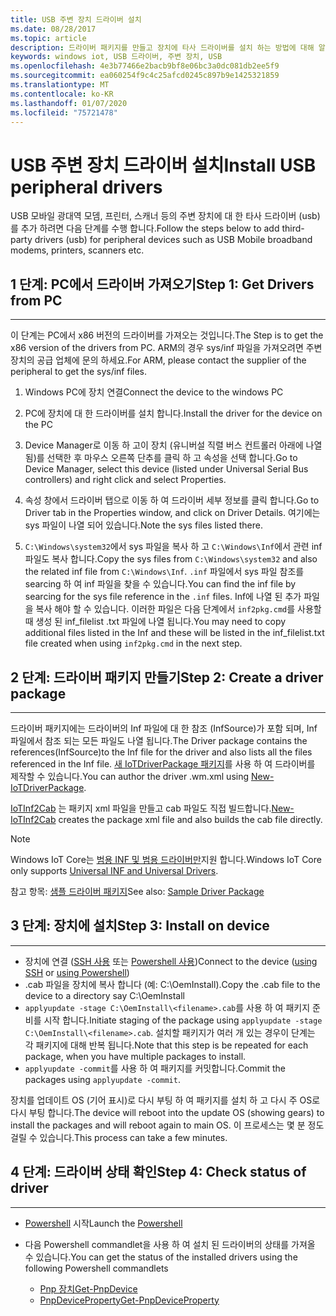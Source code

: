 ```yaml
---
title: USB 주변 장치 드라이버 설치
ms.date: 08/28/2017
ms.topic: article
description: 드라이버 패키지를 만들고 장치에 타사 드라이버를 설치 하는 방법에 대해 알아봅니다.
keywords: windows iot, USB 드라이버, 주변 장치, USB
ms.openlocfilehash: 4e3b77466e2bacb9bf8e06bc3a0dc081db2ee5f9
ms.sourcegitcommit: ea060254f9c4c25afcd0245c897b9e1425321859
ms.translationtype: MT
ms.contentlocale: ko-KR
ms.lasthandoff: 01/07/2020
ms.locfileid: "75721478"
---
```

# <a name="install-usb-peripheral-drivers"></a><span data-ttu-id="51c62-104">USB 주변 장치 드라이버 설치</span><span class="sxs-lookup"><span data-stu-id="51c62-104">Install USB peripheral drivers</span></span>
<span data-ttu-id="51c62-105">USB 모바일 광대역 모뎀, 프린터, 스캐너 등의 주변 장치에 대 한 타사 드라이버 (usb)를 추가 하려면 다음 단계를 수행 합니다.</span><span class="sxs-lookup"><span data-stu-id="51c62-105">Follow the steps below to add third-party drivers (usb) for peripheral devices such as USB Mobile broadband modems, printers, scanners etc.</span></span> 

## <a name="step-1-get-drivers-from-pc"></a><span data-ttu-id="51c62-106">1 단계: PC에서 드라이버 가져오기</span><span class="sxs-lookup"><span data-stu-id="51c62-106">Step 1: Get Drivers from PC</span></span>
___
<span data-ttu-id="51c62-107">이 단계는 PC에서 x86 버전의 드라이버를 가져오는 것입니다.</span><span class="sxs-lookup"><span data-stu-id="51c62-107">The Step is to get the x86 version of the drivers from PC.</span></span> <span data-ttu-id="51c62-108">ARM의 경우 sys/inf 파일을 가져오려면 주변 장치의 공급 업체에 문의 하세요.</span><span class="sxs-lookup"><span data-stu-id="51c62-108">For ARM, please contact the supplier of the peripheral to get the sys/inf files.</span></span>


1. <span data-ttu-id="51c62-109">Windows PC에 장치 연결</span><span class="sxs-lookup"><span data-stu-id="51c62-109">Connect the device to the windows PC</span></span>

2. <span data-ttu-id="51c62-110">PC에 장치에 대 한 드라이버를 설치 합니다.</span><span class="sxs-lookup"><span data-stu-id="51c62-110">Install the driver for the device on the PC</span></span>

3. <span data-ttu-id="51c62-111">Device Manager로 이동 하 고이 장치 (유니버설 직렬 버스 컨트롤러 아래에 나열 됨)를 선택한 후 마우스 오른쪽 단추를 클릭 하 고 속성을 선택 합니다.</span><span class="sxs-lookup"><span data-stu-id="51c62-111">Go to Device Manager, select this device (listed under Universal Serial Bus controllers) and right click and select Properties.</span></span>

4. <span data-ttu-id="51c62-112">속성 창에서 드라이버 탭으로 이동 하 여 드라이버 세부 정보를 클릭 합니다.</span><span class="sxs-lookup"><span data-stu-id="51c62-112">Go to Driver tab in the Properties window, and click on Driver Details.</span></span> <span data-ttu-id="51c62-113">여기에는 sys 파일이 나열 되어 있습니다.</span><span class="sxs-lookup"><span data-stu-id="51c62-113">Note the sys files listed there.</span></span>

5. <span data-ttu-id="51c62-114">`C:\Windows\system32`에서 sys 파일을 복사 하 고 `C:\Windows\Inf`에서 관련 inf 파일도 복사 합니다.</span><span class="sxs-lookup"><span data-stu-id="51c62-114">Copy the sys files from `C:\Windows\system32` and also the related inf file from `C:\Windows\Inf`.</span></span> <span data-ttu-id="51c62-115">`.inf` 파일에서 sys 파일 참조를 searcing 하 여 inf 파일을 찾을 수 있습니다.</span><span class="sxs-lookup"><span data-stu-id="51c62-115">You can find the inf file by searcing for the sys file reference in the `.inf` files.</span></span> <span data-ttu-id="51c62-116">Inf에 나열 된 추가 파일을 복사 해야 할 수 있습니다. 이러한 파일은 다음 단계에서 `inf2pkg.cmd`를 사용할 때 생성 된 inf_filelist .txt 파일에 나열 됩니다.</span><span class="sxs-lookup"><span data-stu-id="51c62-116">You may need to copy additional files listed in the Inf and these will be listed in the inf_filelist.txt file created when using  `inf2pkg.cmd` in the next step.</span></span>


## <a name="step-2-create-a-driver-package"></a><span data-ttu-id="51c62-117">2 단계: 드라이버 패키지 만들기</span><span class="sxs-lookup"><span data-stu-id="51c62-117">Step 2: Create a driver package</span></span>
___

<span data-ttu-id="51c62-118">드라이버 패키지에는 드라이버의 Inf 파일에 대 한 참조 (InfSource)가 포함 되며, Inf 파일에서 참조 되는 모든 파일도 나열 됩니다.</span><span class="sxs-lookup"><span data-stu-id="51c62-118">The Driver package contains the references(InfSource)to the Inf file for the driver and also lists all the files referenced in the Inf file.</span></span> <span data-ttu-id="51c62-119">[새 IoTDriverPackage 패키지](https://github.com/ms-iot/iot-adk-addonkit/tree/master/Tools/IoTCoreImaging/Docs/Add-IoTDriverPackage.md)를 사용 하 여 드라이버를 제작할 수 있습니다.</span><span class="sxs-lookup"><span data-stu-id="51c62-119">You can author the driver .wm.xml using [New-IoTDriverPackage](https://github.com/ms-iot/iot-adk-addonkit/tree/master/Tools/IoTCoreImaging/Docs/Add-IoTDriverPackage.md).</span></span>

<span data-ttu-id="51c62-120">[IoTInf2Cab](https://github.com/ms-iot/iot-adk-addonkit/tree/master/Tools/IoTCoreImaging/Docs/New-IoTInf2Cab.md) 는 패키지 xml 파일을 만들고 cab 파일도 직접 빌드합니다.</span><span class="sxs-lookup"><span data-stu-id="51c62-120">[New-IoTInf2Cab](https://github.com/ms-iot/iot-adk-addonkit/tree/master/Tools/IoTCoreImaging/Docs/New-IoTInf2Cab.md) creates the package xml file and also builds the cab file directly.</span></span>

> [!NOTE]
> <span data-ttu-id="51c62-121">Windows IoT Core는 [범용 INF 및 범용 드라이버만](https://docs.microsoft.com/windows-hardware/drivers/develop/getting-started-with-universal-drivers)지원 합니다.</span><span class="sxs-lookup"><span data-stu-id="51c62-121">Windows IoT Core only supports [Universal INF and Universal Drivers](https://docs.microsoft.com/windows-hardware/drivers/develop/getting-started-with-universal-drivers).</span></span>


<span data-ttu-id="51c62-122">참고 항목: [샘플 드라이버 패키지](https://github.com/ms-iot/iot-adk-addonkit/tree/master/Workspace/Source-arm/BSP/CustomRpi2/Packages/CustomRPi2.GPIO)</span><span class="sxs-lookup"><span data-stu-id="51c62-122">See also: [Sample Driver Package](https://github.com/ms-iot/iot-adk-addonkit/tree/master/Workspace/Source-arm/BSP/CustomRpi2/Packages/CustomRPi2.GPIO)</span></span> 

## <a name="step-3-install-on-device"></a><span data-ttu-id="51c62-123">3 단계: 장치에 설치</span><span class="sxs-lookup"><span data-stu-id="51c62-123">Step 3: Install on device</span></span>
___

* <span data-ttu-id="51c62-124">장치에 연결 ([SSH 사용](../connect-your-device/ssh.md) 또는 [Powershell 사용](../connect-your-device/powershell.md))</span><span class="sxs-lookup"><span data-stu-id="51c62-124">Connect to the device ([using SSH](../connect-your-device/ssh.md) or [using Powershell](../connect-your-device/powershell.md))</span></span>
* <span data-ttu-id="51c62-125"><filename>.cab 파일을 장치에 복사 합니다 (예: C:\OemInstall).</span><span class="sxs-lookup"><span data-stu-id="51c62-125">Copy the <filename>.cab file to the device to a directory say C:\OemInstall</span></span>
* <span data-ttu-id="51c62-126">`applyupdate -stage C:\OemInstall\<filename>.cab`를 사용 하 여 패키지 준비를 시작 합니다.</span><span class="sxs-lookup"><span data-stu-id="51c62-126">Initiate staging of the package using `applyupdate -stage C:\OemInstall\<filename>.cab`.</span></span> <span data-ttu-id="51c62-127">설치할 패키지가 여러 개 있는 경우이 단계는 각 패키지에 대해 반복 됩니다.</span><span class="sxs-lookup"><span data-stu-id="51c62-127">Note that this step is be repeated for each package, when you have multiple packages to install.</span></span>
* <span data-ttu-id="51c62-128">`applyupdate -commit`를 사용 하 여 패키지를 커밋합니다.</span><span class="sxs-lookup"><span data-stu-id="51c62-128">Commit the packages using `applyupdate -commit`.</span></span>

<span data-ttu-id="51c62-129">장치를 업데이트 OS (기어 표시)로 다시 부팅 하 여 패키지를 설치 하 고 다시 주 OS로 다시 부팅 합니다.</span><span class="sxs-lookup"><span data-stu-id="51c62-129">The device will reboot into the update OS (showing gears) to install the packages and will reboot again to main OS.</span></span> <span data-ttu-id="51c62-130">이 프로세스는 몇 분 정도 걸릴 수 있습니다.</span><span class="sxs-lookup"><span data-stu-id="51c62-130">This process can take a few minutes.</span></span>

## <a name="step-4-check-status-of-driver"></a><span data-ttu-id="51c62-131">4 단계: 드라이버 상태 확인</span><span class="sxs-lookup"><span data-stu-id="51c62-131">Step 4: Check status of driver</span></span>
___

* <span data-ttu-id="51c62-132">[Powershell](../connect-your-device/PowerShell.md) 시작</span><span class="sxs-lookup"><span data-stu-id="51c62-132">Launch the [Powershell](../connect-your-device/PowerShell.md)</span></span>
* <span data-ttu-id="51c62-133">다음 Powershell commandlet을 사용 하 여 설치 된 드라이버의 상태를 가져올 수 있습니다.</span><span class="sxs-lookup"><span data-stu-id="51c62-133">You can get the status of the installed drivers using the following Powershell commandlets</span></span>

    * [<span data-ttu-id="51c62-134">Pnp 장치</span><span class="sxs-lookup"><span data-stu-id="51c62-134">Get-PnpDevice</span></span>](https://docs.microsoft.com/powershell/module/pnpdevice/get-pnpdevice?view=win10-ps)
    * [<span data-ttu-id="51c62-135">PnpDeviceProperty</span><span class="sxs-lookup"><span data-stu-id="51c62-135">Get-PnpDeviceProperty</span></span>](https://docs.microsoft.com/powershell/module/pnpdevice/get-pnpdeviceproperty?view=win10-ps)
    
